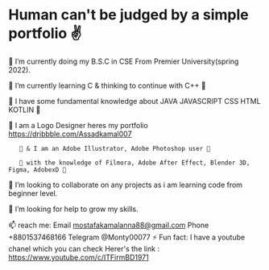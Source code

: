 # Human can't be judged by a simple portfolio ✌

 🍷 I’m currently doing my B.S.C in CSE From Premier University(spring 2022).
 
🍒 I’m currently learning C & thinking to continue with C++ 🍒

🍔 I have some fundamental knowledge about JAVA JAVASCRIPT CSS HTML KOTLIN 🍔

🍔 I am a Logo Designer heres my portfolio  https://dribbble.com/Assadkamal007
       
       🍔 & I am an Adobe Illustrator, Adobe Photoshop user 🍔
       
       🍔 with the knowledge of Filmora, Adobe After Effect, Blender 3D, Figma, AdobexD 🍔

👯 I’m looking to collaborate on any projects as i am learning code from beginner level.

🤔 I’m looking for help to grow my skills.

📫 reach me:  Email   mostafakamalanna88@gmail.com
                      Phone  +8801537468166
                      Telegram  @Monty00077
⚡ Fun fact: I have a youtube chanel which you can check 
              Herer's the link : https://www.youtube.com/c/ITFirmBD1971

